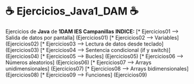 # :coffee: Ejercicios_Java1_DAM :coffee:

Ejercicios de **Java** de **1DAM IES Campanillas**
**INDICE:** 
[* Ejercicios01 --> Salida de datos por pantalla] (Ejercicios01)
[* Ejercicios02 --> Variables] (Ejercicios02)
[* Ejercicios03 --> Lectura de datos desde teclado] (Ejercicios03)
[* Ejercicios04 --> Sentencia condicional (if y switch)] (Ejercicios04)
[* Ejercicios05 --> Bucles] (Ejercicios05)
[* Ejercicios06 --> Números aleatorios] (Ejercicios06)
[* Ejercicios07 --> Arrays unidimensionales] (Ejercicios07)
[* Ejercicios08 --> Arrays bidimensionales] (Ejercicios08)
[* Ejercicios09 --> Funciones] (Ejercicios09)
